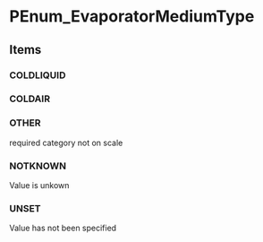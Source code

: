 # PEnum_EvaporatorMediumType

## Items

### COLDLIQUID


### COLDAIR


### OTHER
required category not on scale

### NOTKNOWN
Value is unkown

### UNSET
Value has not been specified
